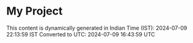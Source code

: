 # My Project

This content is dynamically generated in Indian Time (IST): 2024-07-09 22:13:59 IST
Converted to UTC: 2024-07-09 16:43:59 UTC
